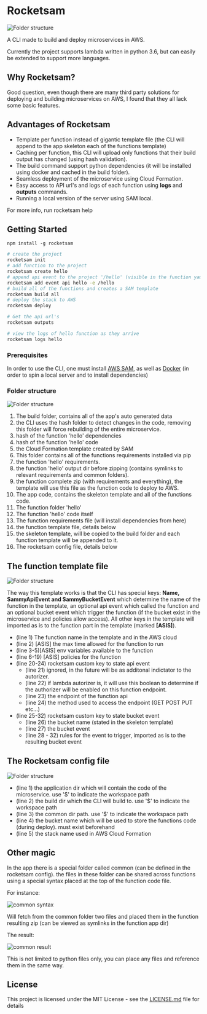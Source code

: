 # Rocketsam

![Folder structure](./img/rocketsam.png)

A CLI made to build and deploy microservices in AWS.

Currently the project supports lambda written in python 3.6, but can easily be extended to support more languages.

## Why Rocketsam?
Good question, even though there are many third party solutions for deploying and building microservices on AWS, I found that they all lack some basic features.

## Advantages of Rocketsam
* Template per function instead of gigantic template file (the CLI will append to the app skeleton each of the functions template)
* Caching per function, this CLI will upload only functions that their build output has changed (using hash validation).
* The build command support python dependencies (it will be installed using docker and cached in the build folder).
* Seamless deployment of the microservice using Cloud Formation.
* Easy access to API url's and logs of each function using **logs** and **outputs** commands.
* Running a local version of the server using SAM local.

For more info, run rocketsam help

## Getting Started

```
npm install -g rocketsam
```

```bash
# create the project
rocketsam init
# add function to the project
rocketsam create hello
# append api event to the project '/hello' (visible in the function yaml)
rocketsam add event api hello -e /hello
# build all of the functions and creates a SAM template
rocketsam build all
# deploy the stack to AWS
rocketsam deploy

# Get the api url's
rocketsam outputs

# view the logs of hello function as they arrive
rocketsam logs hello
```

### Prerequisites

In order to use the CLI, one must install [AWS SAM](https://aws.amazon.com/serverless/sam/), as well as [Docker](https://www.docker.com/) (in order to spin a local server and to install dependencies)

### Folder structure
![Folder structure](./img/structure.png)

1. The build folder, contains all of the app's auto generated data
2. the CLI uses the hash folder to detect changes in the code, removing this folder will force rebuilding of the entire microservice.
3. hash of the function 'hello' dependencies
4. hash of the function 'hello' code
5. the Cloud Formation template created by SAM
6. This folder contains all of the functions requirements installed via pip
7. the function 'hello' requirements.
8. the function 'hello' output dir before zipping (contains symlinks to relevant requirements and common folders).
9. the function complete zip (with requirements and everything), the template will use this file as the function code to deploy to AWS.
10. The app code, contains the skeleton template and all of the functions code.
11. The function folder 'hello'
12. The function 'hello' code itself
13. The function requirements file (will install dependencies from here)
14. the function template file, details below
15. the skeleton template, will be copied to the build folder and each function template will be appended to it.
16. The rocketsam config file, details below

## The function template file
![Folder structure](./img/functionyaml.png)

The way this template works is that the CLI has special keys: **Name, SammyApiEvent and SammyBucketEvent** which determine the name of the function in the template, an optional api event which called the function and an optional bucket event which trigger the function (if the bucket exist in the microservice and policies allow access). All other keys in the template will imported as is to the function part in the template (marked **[ASIS]**).

* (line 1) The function name in the template and in the AWS cloud
* (line 2) [ASIS] the max time allowed for the function to run
* (line 3-5)[ASIS] env variables available to the function
* (line 6-19) [ASIS] policies for the function
* (line 20-24) rocketsam custom key to state api event
  * (line 21) ignored, in the future will be as additonal indictator to the autorizer.
  * (line 22) if lambda autorizer is, it will use this boolean to determine if the authorizer will be enabled on this function endpoint.
  * (line 23) the endpoint of the function api
  * (line 24) the method used to access the endpoint (GET POST PUT etc...)
* (line 25-32) rocketsam custom key to state bucket event
    * (line 26) the bucket name (stated in the skeleton template)
    * (line 27) the bucket event
    * (line 28 - 32) rules for the event to trigger, imported as is to the resulting bucket event
## The Rocketsam config file
![Folder structure](./img/rocketsamyaml.png)

* (line 1) the application dir which will contain the code of the microservice. use '$' to indicate the workspace path
* (line 2) the build dir which the CLI will build to. use '$' to indicate the workspace path
* (line 3) the common dir path. use '$' to indicate the workspace path
* (line 4) the bucket name which will be used to store the functions code (during deploy). must exist beforehand
* (line 5) the stack name used in AWS Cloud Formation

## Other magic
In the app there is a special folder called common (can be defined in the rocketsam config). the files in these folder can be shared across functions using a special syntax placed at the top of the function code file.

For instance:

![common syntax](./img/commonsyntax.png)

Will fetch from the common folder two files and placed them in the function resulting zip (can be viewed as symlinks in the function app dir)

The result:

![common result](./img/commonresult.png)

This is not limited to python files only, you can place any files and reference them in the same way.

## License

This project is licensed under the MIT License - see the [LICENSE.md](LICENSE) file for details